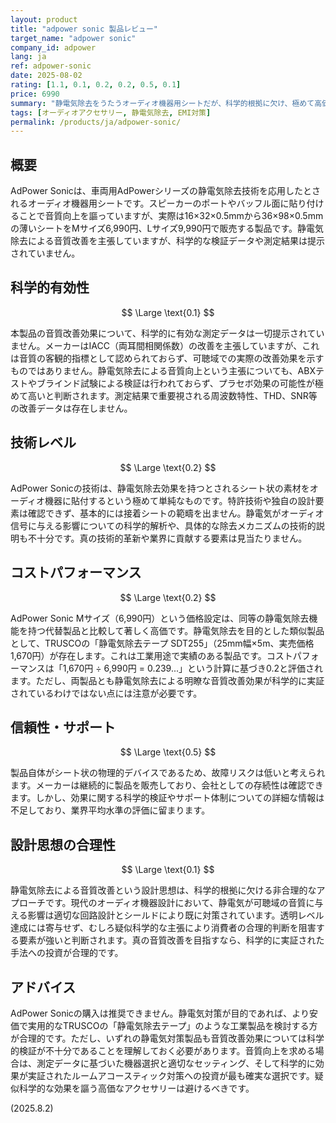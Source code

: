 ```yaml
---
layout: product
title: "adpower sonic 製品レビュー"
target_name: "adpower sonic"
company_id: adpower
lang: ja
ref: adpower-sonic
date: 2025-08-02
rating: [1.1, 0.1, 0.2, 0.2, 0.5, 0.1]
price: 6990
summary: "静電気除去をうたうオーディオ機器用シートだが、科学的根拠に欠け、極めて高価な疑似科学製品"
tags: [オーディオアクセサリー, 静電気除去, EMI対策]
permalink: /products/ja/adpower-sonic/
---
```


## 概要

AdPower Sonicは、車両用AdPowerシリーズの静電気除去技術を応用したとされるオーディオ機器用シートです。スピーカーのポートやバッフル面に貼り付けることで音質向上を謳っていますが、実際は16×32×0.5mmから36×98×0.5mmの薄いシートをMサイズ6,990円、Lサイズ9,990円で販売する製品です。静電気除去による音質改善を主張していますが、科学的な検証データや測定結果は提示されていません。

## 科学的有効性

$$ \Large \text{0.1} $$

本製品の音質改善効果について、科学的に有効な測定データは一切提示されていません。メーカーはIACC（両耳間相関係数）の改善を主張していますが、これは音質の客観的指標として認められておらず、可聴域での実際の改善効果を示すものではありません。静電気除去による音質向上という主張についても、ABXテストやブラインド試験による検証は行われておらず、プラセボ効果の可能性が極めて高いと判断されます。測定結果で重要視される周波数特性、THD、SNR等の改善データは存在しません。

## 技術レベル

$$ \Large \text{0.2} $$

AdPower Sonicの技術は、静電気除去効果を持つとされるシート状の素材をオーディオ機器に貼付するという極めて単純なものです。特許技術や独自の設計要素は確認できず、基本的には接着シートの範疇を出ません。静電気がオーディオ信号に与える影響についての科学的解析や、具体的な除去メカニズムの技術的説明も不十分です。真の技術的革新や業界に貢献する要素は見当たりません。

## コストパフォーマンス

$$ \Large \text{0.2} $$

AdPower Sonic Mサイズ（6,990円）という価格設定は、同等の静電気除去機能を持つ代替製品と比較して著しく高価です。静電気除去を目的とした類似製品として、TRUSCOの「静電気除去テープ SDT255」（25mm幅×5m、実売価格1,670円）が存在します。これは工業用途で実績のある製品です。コストパフォーマンスは「1,670円 ÷ 6,990円 = 0.239...」という計算に基づき0.2と評価されます。ただし、両製品とも静電気除去による明瞭な音質改善効果が科学的に実証されているわけではない点には注意が必要です。

## 信頼性・サポート

$$ \Large \text{0.5} $$

製品自体がシート状の物理的デバイスであるため、故障リスクは低いと考えられます。メーカーは継続的に製品を販売しており、会社としての存続性は確認できます。しかし、効果に関する科学的検証やサポート体制についての詳細な情報は不足しており、業界平均水準の評価に留まります。

## 設計思想の合理性

$$ \Large \text{0.1} $$

静電気除去による音質改善という設計思想は、科学的根拠に欠ける非合理的なアプローチです。現代のオーディオ機器設計において、静電気が可聴域の音質に与える影響は適切な回路設計とシールドにより既に対策されています。透明レベル達成には寄与せず、むしろ疑似科学的な主張により消費者の合理的判断を阻害する要素が強いと判断されます。真の音質改善を目指すなら、科学的に実証された手法への投資が合理的です。

## アドバイス

AdPower Sonicの購入は推奨できません。静電気対策が目的であれば、より安価で実用的なTRUSCOの「静電気除去テープ」のような工業製品を検討する方が合理的です。ただし、いずれの静電気対策製品も音質改善効果については科学的検証が不十分であることを理解しておく必要があります。音質向上を求める場合は、測定データに基づいた機器選択と適切なセッティング、そして科学的に効果が実証されたルームアコースティック対策への投資が最も確実な選択です。疑似科学的な効果を謳う高価なアクセサリーは避けるべきです。

(2025.8.2)
